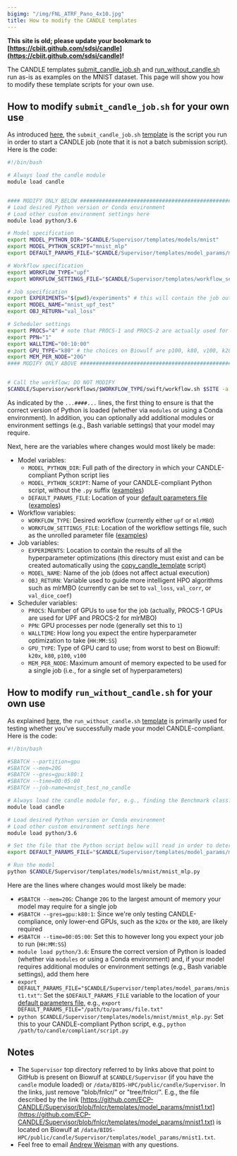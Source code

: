 ```yaml
---
bigimg: "/img/FNL_ATRF_Pano_4x10.jpg"
title: How to modify the CANDLE templates
---
```

**This site is old; please update your bookmark to [https://cbiit.github.com/sdsi/candle](https://cbiit.github.com/sdsi/candle)!**

The CANDLE templates [submit_candle_job.sh](https://github.com/ECP-CANDLE/Supervisor/blob/fnlcr/templates/submit_candle_job.sh) and [run_without_candle.sh](https://github.com/ECP-CANDLE/Supervisor/blob/fnlcr/templates/run_without_candle.sh) run as-is as examples on the MNIST dataset.  This page will show you how to modify these template scripts for your own use.

## How to modify `submit_candle_job.sh` for your own use

As introduced [here](https://cbiit.github.io/fnlcr-bids-hpc/documentation/candle/how_to_run_candle_on_biowulf), the `submit_candle_job.sh` [template](https://github.com/ECP-CANDLE/Supervisor/blob/fnlcr/templates/submit_candle_job.sh) is the script you run in order to start a CANDLE job (note that it is not a batch submission script).  Here is the code:

```bash
#!/bin/bash

# Always load the candle module
module load candle


#### MODIFY ONLY BELOW ####################################################################
# Load desired Python version or Conda environment
# Load other custom environment settings here
module load python/3.6

# Model specification
export MODEL_PYTHON_DIR="$CANDLE/Supervisor/templates/models/mnist"
export MODEL_PYTHON_SCRIPT="mnist_mlp"
export DEFAULT_PARAMS_FILE="$CANDLE/Supervisor/templates/model_params/mnist1.txt"

# Workflow specification
export WORKFLOW_TYPE="upf"
export WORKFLOW_SETTINGS_FILE="$CANDLE/Supervisor/templates/workflow_settings/upf3.txt"

# Job specification
export EXPERIMENTS="$(pwd)/experiments" # this will contain the job output; ensure this directory exists
export MODEL_NAME="mnist_upf_test"
export OBJ_RETURN="val_loss"

# Scheduler settings
export PROCS="4" # note that PROCS-1 and PROCS-2 are actually used for UPF and mlrMBO computations, respectively
export PPN="1"
export WALLTIME="00:10:00"
export GPU_TYPE="k80" # the choices on Biowulf are p100, k80, v100, k20x
export MEM_PER_NODE="20G"
#### MODIFY ONLY ABOVE ####################################################################


# Call the workflow; DO NOT MODIFY
$CANDLE/Supervisor/workflows/$WORKFLOW_TYPE/swift/workflow.sh $SITE -a $CANDLE/Supervisor/workflows/common/sh/cfg-sys-$SITE.sh $WORKFLOW_SETTINGS_FILE
```

As indicated by the `...####...` lines, the first thing to ensure is that the correct version of Python is loaded (whether via `modules` or using a Conda environment).  In addition, you can optionally add additional modules or environment settings (e.g., Bash variable settings) that your model may require.

Next, here are the variables where changes would most likely be made:

* Model variables:
  * `MODEL_PYTHON_DIR`: Full path of the directory in which your CANDLE-compliant Python script lies
  * `MODEL_PYTHON_SCRIPT`: Name of your CANDLE-compliant Python script, without the `.py` suffix ([examples](https://github.com/ECP-CANDLE/Supervisor/tree/fnlcr/templates/models))
  * `DEFAULT_PARAMS_FILE`: Location of your [default parameters file](https://cbiit.github.io/fnlcr-bids-hpc/documentation/candle/how_to_make_your_code_candle_compliant) ([examples](https://github.com/ECP-CANDLE/Supervisor/tree/fnlcr/templates/model_params))
* Workflow variables:
  * `WORKFLOW_TYPE`: Desired workflow (currently either `upf` or `mlrMBO`)
  * `WORKFLOW_SETTINGS_FILE`: Location of the workflow settings file, such as the unrolled parameter file ([examples](https://github.com/ECP-CANDLE/Supervisor/tree/fnlcr/templates/workflow_settings))
* Job variables:
  * `EXPERIMENTS`: Location to contain the results of all the hyperparameter optimizations (this directory must exist and can be created automatically using the [copy_candle_template](https://cbiit.github.io/fnlcr-bids-hpc/documentation/candle/how_to_run_candle_on_biowulf) script)
  * `MODEL_NAME`: Name of the job (does not affect actual execution)
  * `OBJ_RETURN`: Variable used to guide more intelligent HPO algorithms such as mlrMBO (currently can be set to `val_loss`, `val_corr`, or `val_dice_coef`)
* Scheduler variables:
  * `PROCS`: Number of GPUs to use for the job (actually, PROCS-1 GPUs are used for UPF and PROCS-2 for mlrMBO)
  * `PPN`: GPU processes per node (generally set this to `1`)
  * `WALLTIME`: How long you expect the entire hyperparameter optimization to take (`HH:MM:SS`)
  * `GPU_TYPE`: Type of GPU card to use; from worst to best on Biowulf: `k20x`, `k80`, `p100`, `v100`
  * `MEM_PER_NODE`: Maximum amount of memory expected to be used for a single job (i.e., for a single set of hyperparameters)

## How to modify `run_without_candle.sh` for your own use

As explained [here](https://cbiit.github.io/fnlcr-bids-hpc/documentation/candle/how_to_make_your_code_candle_compliant), the `run_without_candle.sh` [template](https://github.com/ECP-CANDLE/Supervisor/blob/fnlcr/templates/run_without_candle.sh) is primarily used for testing whether you've successfully made your model CANDLE-compliant.  Here is the code:

```bash
#!/bin/bash

#SBATCH --partition=gpu
#SBATCH --mem=20G
#SBATCH --gres=gpu:k80:1
#SBATCH --time=00:05:00
#SBATCH --job-name=mnist_test_no_candle

# Always load the candle module for, e.g., finding the Benchmark class... DO NOT MODIFY
module load candle

# Load desired Python version or Conda environment
# Load other custom environment settings here
module load python/3.6

# Set the file that the Python script below will read in order to determine the model parameters
export DEFAULT_PARAMS_FILE="$CANDLE/Supervisor/templates/model_params/mnist1.txt"

# Run the model
python $CANDLE/Supervisor/templates/models/mnist/mnist_mlp.py
```

Here are the lines where changes would most likely be made:

* `#SBATCH --mem=20G`: Change `20G` to the largest amount of memory your model may require for a single job
* `#SBATCH --gres=gpu:k80:1`: Since we're only testing CANDLE-compliance, only lower-end GPUs, such as the `k20x` or the `k80`, are likely required
* `#SBATCH --time=00:05:00`: Set this to however long you expect your job to run (`HH:MM:SS`)
* `module load python/3.6`: Ensure the correct version of Python is loaded (whether via `modules` or using a Conda environment) and, if your model requires additional modules or environment settings (e.g., Bash variable settings), add them here
* `export DEFAULT_PARAMS_FILE="$CANDLE/Supervisor/templates/model_params/mnist1.txt"`: Set the `$DEFAULT_PARAMS_FILE` variable to the location of your [default parameters file](https://cbiit.github.io/fnlcr-bids-hpc/documentation/candle/how_to_make_your_code_candle_compliant), e.g., `export DEFAULT_PARAMS_FILE="/path/to/params/file.txt"`
* `python $CANDLE/Supervisor/templates/models/mnist/mnist_mlp.py`: Set this to your CANDLE-compliant Python script, e.g., `python /path/to/candle/compliant/script.py`

## Notes

* The `Supervisor` top directory referred to by links above that point to GitHub is present on Biowulf at `$CANDLE/Supervisor` (if you have the `candle` module loaded) or `/data/BIDS-HPC/public/candle/Supervisor`. In the links, just remove "blob/fnlcr/" or "tree/fnlcr/".  E.g., the file described by the link [https://github.com/ECP-CANDLE/Supervisor/blob/fnlcr/templates/model_params/mnist1.txt](https://github.com/ECP-CANDLE/Supervisor/blob/fnlcr/templates/model_params/mnist1.txt) is located on Biowulf at `/data/BIDS-HPC/public/candle/Supervisor/templates/model_params/mnist1.txt`.
* Feel free to email [Andrew Weisman](mailto:andrew.weisman@nih.gov) with any questions.